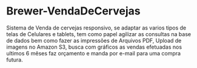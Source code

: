 # Brewer-VendaDeCervejas
Sistema de Venda de cervejas responsivo, se adaptar as varios tipos de telas de Celulares e tablets,  tem como papel agilizar as consultas na base de dados bem como fazer as impressões de Arquivos PDF, Upload de imagens no Amazon S3,  busca com gráficos as vendas efetuadas nos ultimos 6 mêses faz orçamento e manda por e-mail para uma compra futura.
